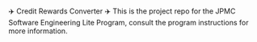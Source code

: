 ✈️ Credit Rewards Converter ✈️
This is the project repo for the JPMC Software Engineering Lite Program, consult the program instructions for more information.
